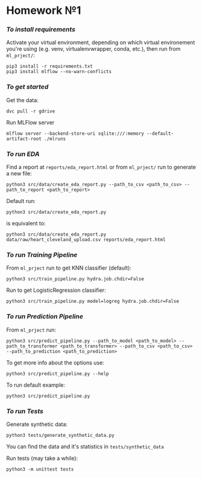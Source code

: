 # Homework №1
### _To install requirements_
Activate your virtual environment, depending on which virtual environement you're using (e.g. venv, virtualenvwrapper, conda, etc.), then run from `ml_prject/`:
```
pip3 install -r requirements.txt
pip3 install mlflow --no-warn-conflicts
```

### _To get started_
Get the data:
```
dvc pull -r gdrive
```
Run MLFlow server
```
mlflow server --backend-store-uri sqlite:///:memory --default-artifact-root ./mlruns
```
### _To run EDA_
Find a report at `reports/eda_report.html` or from `ml_prject/` run to generate a new file:
```
python3 src/data/create_eda_report.py --path_to_csv <path_to_csv> --path_to_report <path_to_report>
```
Default run: 
```
python3 src/data/create_eda_report.py
```
is equivalent to:
```
python3 src/data/create_eda_report.py data/raw/heart_cleveland_upload.csv reports/eda_report.html
```
### _To run Training Pipeline_
From `ml_prject` run to get KNN classifier (default):
```
python3 src/train_pipeline.py hydra.job.chdir=False
```
Run to get LogisticRegression classifier:

```
python3 src/train_pipeline.py model=logreg hydra.job.chdir=False
```
### _To run Prediction Pipeline_
From `ml_prject` run:
```
python3 src/predict_pipeline.py --path_to_model <path_to_model> --path_to_transformer <path_to_transformer> --path_to_csv <path_to_csv> --path_to_prediction <path_to_prediction>
```
To get more info about the options use:
```
python3 src/predict_pipeline.py --help
```
To run default example:
```
python3 src/predict_pipeline.py
```

### _To run Tests_
Generate synthetic data:
```
python3 tests/generate_synthetic_data.py
```
You can find the data and it's statistics in `tests/synthetic_data`

Run tests (may take a while):
```
python3 -m unittest tests
```
